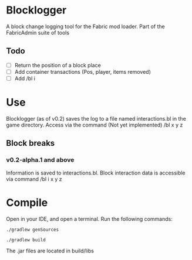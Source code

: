 # Blocklogger
A block change logging tool for the Fabric mod loader. Part of the FabricAdmin suite of tools
## Todo
- [ ] Return the position of a block place
- [ ] Add container transactions (Pos, player, items removed)
- [ ] Add /bl i

# Use
Blocklogger (as of v0.2) saves the log to a file named interactions.bl in the game directory. Access via the command (Not yet implemented) /bl x y z

## Block breaks
### v0.2-alpha.1 and above
Information is saved to interactions.bl.
Block interaction data is accessible via command /bl i x y z

# Compile
Open in your IDE, and open a terminal. Run the following commands:
```
./gradlew genSources

./gradlew build
```
The .jar files are located in build/libs